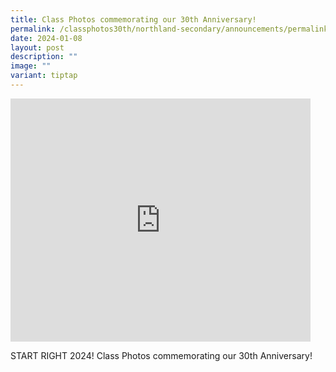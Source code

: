 ```yaml
---
title: Class Photos commemorating our 30th Anniversary!
permalink: /classphotos30th/northland-secondary/announcements/permalink/
date: 2024-01-08
layout: post
description: ""
image: ""
variant: tiptap
---
```

<div class="iframe-wrapper"><iframe height="389" width="480" allowfullscreen="true" frameborder="0" src="https://docs.google.com/presentation/d/e/2PACX-1vQ8v6SjTj3ZrNGQ6S8PUQqU1gNC8yqRly9kstUWcd5zoQ-VgZjgzSOe6IpuYPkmI8pIz2klpuUBfdL8/embed?start=true&amp;loop=true&amp;delayms=3000"></iframe></div><p>START RIGHT 2024! Class Photos commemorating our 30th Anniversary!</p>